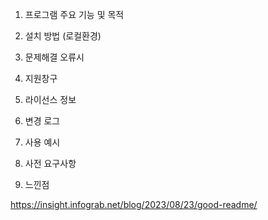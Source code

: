 1. 프로그램 주요 기능 및 목적

2. 설치 방법 (로컬환경)

3. 문제해결 오류시

4. 지원창구

5. 라이선스 정보

6. 변경 로그

7. 사용 예시

8. 사전 요구사항

9. 느낀점





https://insight.infograb.net/blog/2023/08/23/good-readme/
